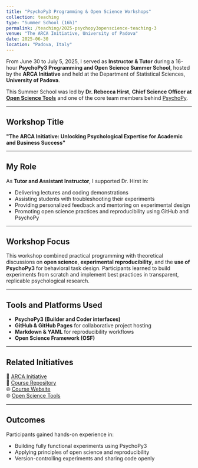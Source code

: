 ```yaml
---
title: "PsychoPy3 Programming & Open Science Workshops"
collection: teaching
type: "Summer School (16h)"
permalink: /teaching/2025-psychopy3openscience-teaching-3
venue: "The ARCA Initiative, University of Padova"
date: 2025-06-30
location: "Padova, Italy"
---
```


From June 30 to July 5, 2025, I served as **Instructor & Tutor** during a 16-hour **PsychoPy3 Programming and Open Science Summer School**, hosted by the **ARCA Initiative** and held at the Department of Statistical Sciences, **University of Padova**.

This Summer School was led by **Dr. Rebecca Hirst**, **Chief Science Officer at [Open Science Tools](https://opensciencetools.org/#mission)** and one of the core team members behind [PsychoPy](https://www.psychopy.org/about/index.html).

---

## Workshop Title

**"The ARCA Initiative: Unlocking Psychological Expertise for Academic and Business Success"**

---

## My Role

As **Tutor and Assistant Instructor**, I supported Dr. Hirst in:
- Delivering lectures and coding demonstrations
- Assisting students with troubleshooting their experiments
- Providing personalized feedback and mentoring on experimental design
- Promoting open science practices and reproducibility using GitHub and PsychoPy

---

## Workshop Focus

This workshop combined practical programming with theoretical discussions on **open science**, **experimental reproducibility**, and the **use of PsychoPy3** for behavioral task design. Participants learned to build experiments from scratch and implement best practices in transparent, replicable psychological research.

---

## Tools and Platforms Used

- **PsychoPy3 (Builder and Coder interfaces)**  
- **GitHub & GitHub Pages** for collaborative project hosting  
- **Markdown & YAML** for reproducibility workflows  
- **Open Science Framework (OSF)**

---

## Related Initiatives

🔗 [ARCA Initiative](https://www.dpss.unipd.it/arca/home)  
📁 [Course Repository](https://github.com/arca-dpss/course-psychopy3)  
🌐 [Course Website](https://arca-dpss.github.io/course-psychopy3)  
🌐 [Open Science Tools](https://opensciencetools.org)

---

## Outcomes

Participants gained hands-on experience in:
- Building fully functional experiments using PsychoPy3
- Applying principles of open science and reproducibility
- Version-controlling experiments and sharing code openly
